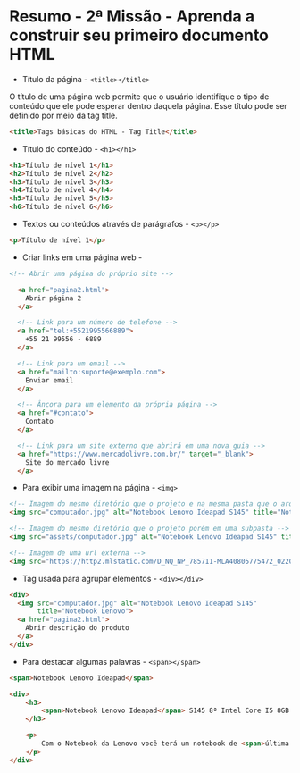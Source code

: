 # Resumo - 2ª Missão - Aprenda a construir seu primeiro documento HTML

- Título da página - `<title></title>`

O título de uma página web permite que o usuário identifique o tipo de conteúdo que ele pode esperar dentro daquela página. Esse título pode ser definido por meio da tag title.

```html
<title>Tags básicas do HTML - Tag Title</title>
```

- Título do conteúdo - `<h1></h1>`

```html
<h1>Título de nível 1</h1>
<h2>Título de nível 2</h2>
<h3>Título de nível 3</h3>
<h4>Título de nível 4</h4>
<h5>Título de nível 5</h5>
<h6>Título de nível 6</h6>
```

- Textos ou conteúdos através de parágrafos - `<p></p>`

```html
<p>Título de nível 1</p>
```

- Criar links em uma página web - <a>

```html
<!-- Abrir uma página do próprio site -->

  <a href="pagina2.html">
    Abrir página 2
  </a>

  <!-- Link para um número de telefone -->
  <a href="tel:+5521995566889">
    +55 21 99556 - 6889
  </a>

  <!-- Link para um email -->
  <a href="mailto:suporte@exemplo.com">
    Enviar email
  </a>

  <!-- Âncora para um elemento da própria página -->
  <a href="#contato">
    Contato
  </a>

  <!-- Link para um site externo que abrirá em uma nova guia -->
  <a href="https://www.mercadolivre.com.br/" target="_blank">
    Site do mercado livre
  </a>
```

- Para exibir uma imagem na página - `<img>`

```html
<!-- Imagem do mesmo diretório que o projeto e na mesma pasta que o arquivo que a exibe -->
<img src="computador.jpg" alt="Notebook Lenovo Ideapad S145" title="Notebook Lenovo">

<!-- Imagem do mesmo diretório que o projeto porém em uma subpasta -->
<img src="assets/computador.jpg" alt="Notebook Lenovo Ideapad S145" title="Notebook Lenovo">

<!-- Imagem de uma url externa -->
<img src="https://http2.mlstatic.com/D_NQ_NP_785711-MLA40805775472_022020-O.webp" alt="Notebook Lenovo Ideapad S145" title="Notebook Lenovo">
```

- Tag usada para agrupar elementos - `<div></div>`

```html
<div>
  <img src="computador.jpg" alt="Notebook Lenovo Ideapad S145"
       title="Notebook Lenovo">
  <a href="pagina2.html">
    Abrir descrição do produto
  </a>
</div>
```

- Para destacar algumas palavras - `<span></span>`

```html
<span>Notebook Lenovo Ideapad</span>
```

```html
<div>
    <h3>
        <span>Notebook Lenovo Ideapad</span> S145 8ª Intel Core I5 8GB 1TB HD 15,6" W10 Prata
    </h3>

    <p>
        Com o Notebook da Lenovo você terá um notebook de <span>última geração</span>, prático e <span>veloz</span>, com excelente capacidade de <span>armazenamento</span>, design inovador e exclusivo, além de você estar sempre conectado com estilo. Sua tela de 15.6" oferece.
    </p>
</div>
```





